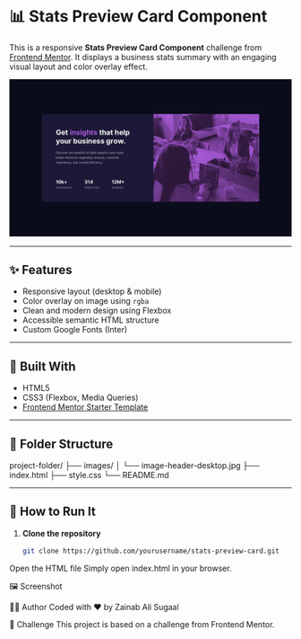 # 📊 Stats Preview Card Component

This is a responsive **Stats Preview Card Component** challenge from [Frontend Mentor](https://www.frontendmentor.io/). It displays a business stats summary with an engaging visual layout and color overlay effect.

![Component Screenshot](./images/screenshot.png.jpg)


---

## ✨ Features

- Responsive layout (desktop & mobile)
- Color overlay on image using `rgba`
- Clean and modern design using Flexbox
- Accessible semantic HTML structure
- Custom Google Fonts (Inter)

---

## 🔧 Built With

- HTML5
- CSS3 (Flexbox, Media Queries)
- [Frontend Mentor Starter Template](https://www.frontendmentor.io)

---

## 📂 Folder Structure

project-folder/
├── images/
│ └── image-header-desktop.jpg
├── index.html
├── style.css
└── README.md


---

## 🚀 How to Run It

1. **Clone the repository**
   ```bash
   git clone https://github.com/yourusername/stats-preview-card.git


Open the HTML file
Simply open index.html in your browser.

🖼️ Screenshot

👩‍💻 Author
Coded with ❤️ by Zainab Ali Sugaal

🧩 Challenge
This project is based on a challenge from Frontend Mentor.



